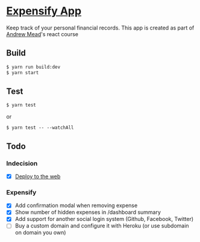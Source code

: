 # [Expensify App](https://expensify-n-r.herokuapp.com/)

Keep track of your personal financial records. This app is created as part of [Andrew Mead]'s react course

## Build

```bash
$ yarn run build:dev
$ yarn start
```

## Test

```bash
$ yarn test
```

or

```
$ yarn test -- --watchAll
```

## Todo

### Indecision

- [x] [Deploy to the web](https://indecision-app-react-course.herokuapp.com/)

### Expensify

- [x] Add confirmation modal when removing expense
- [x] Show number of hidden expenses in /dashboard summary
- [x] Add support for another social login system (Github, Facebook, Twitter)
- [ ] Buy a custom domain and configure it with Heroku (or use subdomain on domain you own)

[andrew mead]: https://mead.io/
